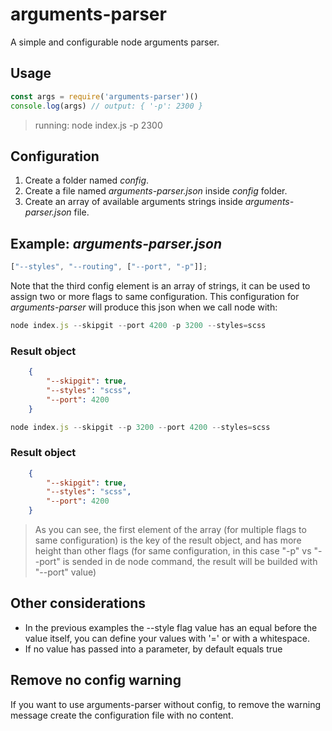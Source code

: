 # arguments-parser

A simple and configurable node arguments parser.

## Usage
```js
const args = require('arguments-parser')()
console.log(args) // output: { '-p': 2300 }
```
> running: node index.js -p 2300

## Configuration

1. Create a folder named _config_.
2. Create a file named _arguments-parser.json_ inside _config_ folder.
3. Create an array of available arguments strings inside _arguments-parser.json_ file.

## Example: _arguments-parser.json_

```js
["--styles", "--routing", ["--port", "-p"]];
```

Note that the third config element is an array of strings, it can be used to assign two or more flags to same configuration.
This configuration for *arguments-parser* will produce this json when we call node with:

```js
node index.js --skipgit --port 4200 -p 3200 --styles=scss
```

### Result object
```json
    {
        "--skipgit": true,
        "--styles": "scss",
        "--port": 4200
    }
```

```js
node index.js --skipgit --p 3200 --port 4200 --styles=scss
```

### Result object
```json
    {
        "--skipgit": true,
        "--styles": "scss",
        "--port": 4200
    }
```

>   As you can see, the first element of the array (for multiple flags to same configuration) is the key of the result object, and has more height than other flags (for same configuration, in this case "-p" vs "--port" is sended in de node command, the result will be builded with "--port" value)

## Other considerations

- In the previous examples the --style flag value has an equal before the value itself, you can define your values with '=' or with a whitespace.
- If no value has passed into a parameter, by default equals true

## Remove no config warning
If you want to use arguments-parser without config, to remove the warning message create the configuration file with no content.
